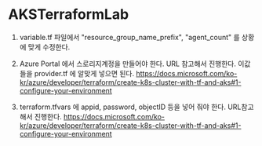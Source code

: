 # AKSTerraformLab

1. variable.tf 파일에서 "resource_group_name_prefix", "agent_count" 를 상황에 맞게 수정한다.

2. Azure Portal 에서 스로리지계정을 만들어야 한다. URL 참고해서 진행한다. 이값들을 provider.tf 에 알맞게 넣으면 된다.
https://docs.microsoft.com/ko-kr/azure/developer/terraform/create-k8s-cluster-with-tf-and-aks#1-configure-your-environment

3. terraform.tfvars 에 appid, password, objectID 등을 넣어 줘야 한다. URL참고해서 진행한다.
https://docs.microsoft.com/ko-kr/azure/developer/terraform/create-k8s-cluster-with-tf-and-aks#1-configure-your-environment
 
